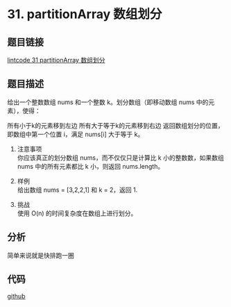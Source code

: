 # 31. partitionArray 数组划分

## 题目链接
[lintcode 31 partitionArray 数组划分](https://www.lintcode.com/zh-cn/problem/partition-array/#)
## 题目描述
给出一个整数数组 nums 和一个整数 k。划分数组（即移动数组 nums 中的元素），使得：

所有小于k的元素移到左边
所有大于等于k的元素移到右边
返回数组划分的位置，即数组中第一个位置 i，满足 nums[i] 大于等于 k。
1. 注意事项  
你应该真正的划分数组 nums，而不仅仅只是计算比 k 小的整数数，如果数组 nums 中的所有元素都比 k 小，则返回 nums.length。

2. 样例  
给出数组 nums = [3,2,2,1] 和 k = 2，返回 1.

3. 挑战  
使用 O(n) 的时间复杂度在数组上进行划分。

## 分析
简单来说就是快排跑一圈

## 代码
[github]()
``` cpp
```